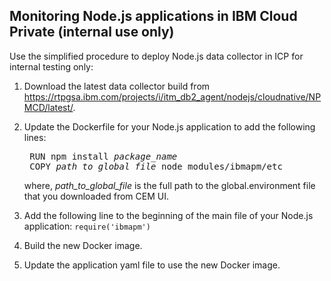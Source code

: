 ## Monitoring Node.js applications in IBM Cloud Private (internal use only)
Use the simplified procedure to deploy Node.js data collector in ICP for internal testing only:
1. Download the latest data collector build from https://rtpgsa.ibm.com/projects/i/itm_db2_agent/nodejs/cloudnative/NPMCD/latest/.
2. Update the Dockerfile for your Node.js application to add the following lines:
    <pre>
    RUN npm install <i>package_name</i>
    COPY <i>path_to_global_file</i> node_modules/ibmapm/etc</pre>
    where, <i>path_to_global_file</i> is the full path to the global.environment file that you downloaded from CEM UI.

3. Add the following line to the beginning of the main file of your Node.js application:
<code>require('ibmapm')</code>
4. Build the new Docker image.
5. Update the application yaml file to use the new Docker image.